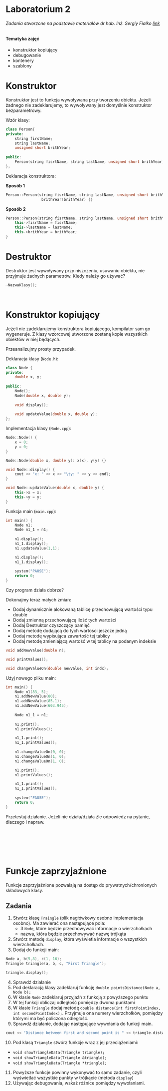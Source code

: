 # Laboratorium 2

###### Zadania stworzone na podstawie materiałów dr hab. Inż. Sergiy Fialko [link](https://torus.uck.pk.edu.pl/~fialko/index.html) 

#### Tematyka zajęć

- konstruktor kopiujący
- debugowanie
- kontenery
- szablony

# Konstruktor

Konstruktor jest to funkcja wywoływana przy tworzeniu obiektu. Jeżeli żadnego nie zadeklarujemy, to wywoływany jest 
domyślnie konstruktor bezparametrowy.

Wzór klasy:

```c++
class Person{
private:
    string firstName;
    string lastName;
    unsigned short brithYear;
    
public:
    Person(string fisrtName, string lastName, unsigned short brithYear);
};
```

Deklaracja konstruktora:

**Sposób 1**
```c++
Person::Person(string fisrtName, string lastName, unsigned short brithYear): fisrtName(fisrtName), lastName(lastName),
                brithYear(brithYear) {}
```

**Sposób 2**
```c++
Person::Person(string fisrtName, string lastName, unsigned short brithYear) {
    this->fisrtName = fisrtName;
    this->lastName = lastName;
    this->brithYear = brithYear;
}
```

# Destruktor

Destruktor jest wywoływany przy niszczeniu, usuwaniu obiektu, nie przyjmuje żadnych parametrów. Kiedy należy go używać?

```c++
~NazwaKlasy();
```

&nbsp;


# Konstruktor kopiujący

Jeżeli nie zadeklarujemy konstruktora kopiującego, kompilator sam go wygeneruje. Z klasy wzorcowej utworzone zostaną 
kopie wszystkich obiektów w niej będących.

Przeanalizujmy prosty przypadek.

Deklaracja klasy (`Node.h`):

```c++
class Node {
private:
    double x, y;
    
public:
    Node();
    Node(double x, double y);
    
    void display();
    
    void updateValue(double x, double y);
};
```

Implementacja klasy (`Node.cpp`):

```c++
Node::Node() {
    x = 0;
    y = 0;
}

Node::Node(double x, double y): x(x), y(y) {}

void Node::display() {
    cout << "x: " << x << "\ty: " << y << endl;
}

void Node::updateValue(double x, double y) {
    this->x = x;
    this->y = y;
}
```

Funkcja main  (`main.cpp`):

```c++
int main() {
    Node n1;
    Node n1_1 = n1;
    
    n1.display();
    n1_1.display();
    n1.updateValue(1,1);

    n1.display();
    n1_1.display();
    
    system("PAUSE");
    return 0;
}
```

Czy program działa dobrze?

Dokonajmy teraz małych zmian:
- Dodaj dynamicznie alokowaną tablicę przechowującą wartości typu double
- Dodaj zmienną przechowującą ilość tych wartości
- Dodaj Destruktor czyszczący pamięć
- Dodaj metodę dodającą do tych wartości jeszcze jedną
- Dodaj metodę wypisująca zawartość tej tablicy
- Dodaj metodę zmieniającą wartość w tej tablicy na podanym indeksie

```c++
void addNewValue(double n);

void printValues();

void changeValueOn(double newValue, int indx);
```

Użyj nowego pliku main:

```c++
int main() {
    Node n1(83, 5);
    n1.addNewValue(80);
    n1.addNewValue(85.1);
    n1.addNewValue(603.945);
    
    Node n1_1 = n1;
    
    n1.print();
    n1.printValues();

    n1_1.print();
    n1_1.printValues();
    
    n1.changeValueOn(0, 0);
    n1.changeValueOn(1, 0);
    n1.changeValueOn(1, 0);

    n1.print();
    n1.printValues();

    n1_1.print();
    n1_1.printValues();
    
    system("PAUSE");
    return 0;
}
```


Przetestuj działanie. Jeżeli nie działa/działa źle odpowiedz na pytanie, dlaczego i napraw.

&nbsp;

&nbsp;

&nbsp;

# Funkcje zaprzyjaźnione

Funkcje zaprzyjaźnione pozwalają na dostęp do prywatnych/chronionych składowych klasy. 

## Zadania

1. Stwórz klasę `Traingle` (plik nagłówkowy osobno implementacja osobno). Ma zawierać ona następujące pola:
   - 3 `Node`, które będzie przechowywać informacje o wierzchołkach
   - nazwa, która będzie przechowywać nazwę trójkąta
2. Stwórz metodę `display`, która wyświetla informacje o wszystkich wierzchołkach.
3. Dodaj do funkcji main:

```c++
Node a, b(5,8), c(1, 16);
Triangle triangle(a, b, c, "First Triangle");

triangle.display();
```

4. Sprawdź działanie
5. Pod deklaracją klasy zadeklaruj funkcję `double pointsDistance(Node a, Node b);`
6. W klasie `Node` zadeklaruj przyjaźń z funkcją z powyższego punktu
7. W tej funkcji obliczaj odległość pomiędzy dwoma punktami
8. W klasie `Triangle` dodaj metodę `double distance(int firstPointIndex, int secondPointIndex);`. Przyjmuje ona 
   numery wierzchołków, pomiędzy którymi ma być policzona odległość.
9. Sprawdź działanie, dodając następujące wywołania do funkcji main.

```c++
cout << "Distance between first and second point is " << triangle.distance(0,1) << endl;
```

10. Pod klasą `Triangle` stwórz funkcje wraz z jej przeciążeniami:
   - `void showTriangleData(Triangle triangle);`
   - `void showTriangleData(Triangle &triangle);`
   - `void showTriangleData(Triangle *triangle);`
11. Powyższe funkcje powinny wykonywać to samo zadanie, czyli wyświetlać wszystkie punkty w trójkącie (metoda `display`)
12. Używając debugowania, wskaż różnice pomiędzy wywołaniami.  






